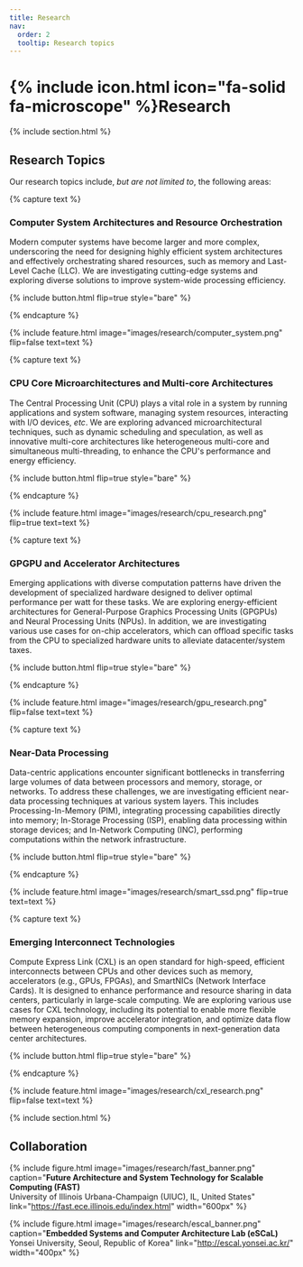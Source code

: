 ```yaml
---
title: Research
nav:
  order: 2
  tooltip: Research topics
---
```


# {% include icon.html icon="fa-solid fa-microscope" %}Research

{% include section.html %}

## Research Topics

Our research topics include, _but are not limited to_, the following areas:

{% capture text %}

### **Computer System Architectures and Resource Orchestration**

Modern computer systems have become larger and more complex, underscoring the need for designing highly efficient system architectures and effectively orchestrating shared resources, such as memory and Last-Level Cache (LLC). We are investigating cutting-edge systems and exploring diverse solutions to improve system-wide processing efficiency.

{% include button.html flip=true style="bare" %}

{% endcapture %}

{% include feature.html image="images/research/computer_system.png" flip=false text=text %}


{% capture text %}

### **CPU Core Microarchitectures and Multi-core Architectures**

The Central Processing Unit (CPU) plays a vital role in a system by running applications and system software, managing system resources, interacting with I/O devices, _etc_. We are exploring advanced microarchitectural techniques, such as dynamic scheduling and speculation, as well as innovative multi-core architectures like heterogeneous multi-core and simultaneous multi-threading, to enhance the CPU's performance and energy efficiency.

{% include button.html flip=true style="bare" %}

{% endcapture %}

{% include feature.html image="images/research/cpu_research.png" flip=true text=text %}


{% capture text %}

### **GPGPU and Accelerator Architectures**

Emerging applications with diverse computation patterns have driven the development of specialized hardware designed to deliver optimal performance per watt for these tasks. We are exploring energy-efficient architectures for General-Purpose Graphics Processing Units (GPGPUs) and Neural Processing Units (NPUs). In addition, we are investigating various use cases for on-chip accelerators, which can offload specific tasks from the CPU to specialized hardware units to alleviate datacenter/system taxes.

{% include button.html flip=true style="bare" %}

{% endcapture %}

{% include feature.html image="images/research/gpu_research.png" flip=false text=text %}


{% capture text %}

### **Near-Data Processing**

Data-centric applications encounter significant bottlenecks in transferring large volumes of data between processors and memory, storage, or networks. To address these challenges, we are investigating efficient near-data processing techniques at various system layers. This includes Processing-In-Memory (PIM), integrating processing capabilities directly into memory; In-Storage Processing (ISP), enabling data processing within storage devices; and In-Network Computing (INC), performing computations within the network infrastructure.

{% include button.html flip=true style="bare" %}

{% endcapture %}

{% include feature.html image="images/research/smart_ssd.png" flip=true text=text %}


{% capture text %}

### **Emerging Interconnect Technologies**

Compute Express Link (CXL) is an open standard for high-speed, efficient interconnects between CPUs and other devices such as memory, accelerators (e.g., GPUs, FPGAs), and SmartNICs (Network Interface Cards). It is designed to enhance performance and resource sharing in data centers, particularly in large-scale computing. We are exploring various use cases for CXL technology, including its potential to enable more flexible memory expansion, improve accelerator integration, and optimize data flow between heterogeneous computing components in next-generation data center architectures.

{% include button.html flip=true style="bare" %}

{% endcapture %}

{% include feature.html image="images/research/cxl_research.png" flip=false text=text %}


{% include section.html %}


## Collaboration

{%
  include figure.html
  image="images/research/fast_banner.png"
  caption="**Future Architecture and System Technology for Scalable Computing (FAST)** <br> University of Illinois Urbana-Champaign (UIUC), IL, United States"
  link="https://fast.ece.illinois.edu/index.html"
  width="600px"
%}

{%
  include figure.html
  image="images/research/escal_banner.png"
  caption="**Embedded Systems and Computer Architecture Lab (eSCaL)** <br> Yonsei University, Seoul, Republic of Korea"
  link="http://escal.yonsei.ac.kr/"
  width="400px"
%}
